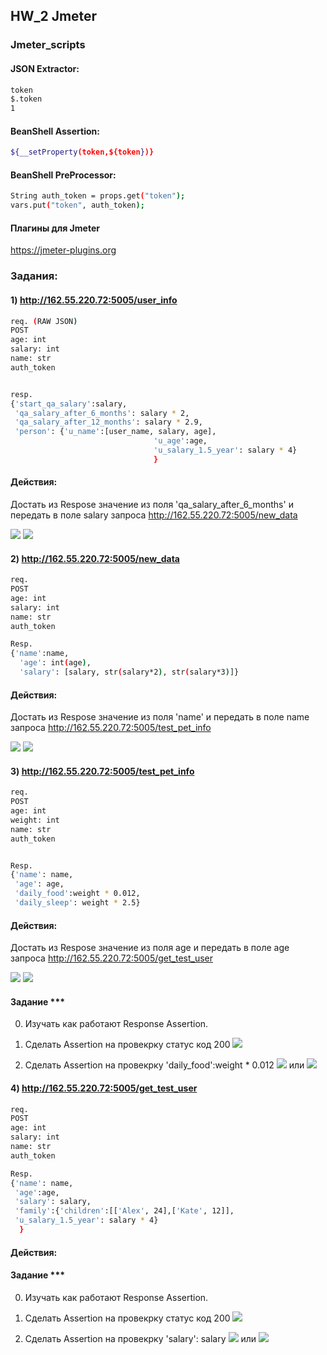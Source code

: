 ## HW_2 Jmeter


### Jmeter_scripts

#### JSON Extractor:
```sh
token
$.token
1
```

#### BeanShell Assertion:
```sh
${__setProperty(token,${token})}
```


#### BeanShell PreProcessor:
```sh
String auth_token = props.get("token");
vars.put("token", auth_token);
```

#### Плагины для Jmeter

https://jmeter-plugins.org

### Задания:

#### 1) http://162.55.220.72:5005/user_info

```sh 
req. (RAW JSON)
POST
age: int
salary: int
name: str
auth_token


resp.
{'start_qa_salary':salary,
 'qa_salary_after_6_months': salary * 2,
 'qa_salary_after_12_months': salary * 2.9,
 'person': {'u_name':[user_name, salary, age],
                                'u_age':age,
                                'u_salary_1.5_year': salary * 4}
                                }
```
#### Действия:
Достать из Respose значение из поля 'qa_salary_after_6_months' и передать в поле salary запроса http://162.55.220.72:5005/new_data

![](https://github.com/Gordmick/HOMEWORKS_Course_V_Ksendzov/blob/main/Jmeter/screenshots/screen1.png)
![](https://github.com/Gordmick/HOMEWORKS_Course_V_Ksendzov/blob/main/Jmeter/screenshots/screen2.png)

#### 2) http://162.55.220.72:5005/new_data

```sh 
req.
POST
age: int
salary: int
name: str
auth_token

Resp.
{'name':name,
  'age': int(age),
  'salary': [salary, str(salary*2), str(salary*3)]}
```
#### Действия:
Достать из Respose значение из поля 'name' и передать в поле name запроса http://162.55.220.72:5005/test_pet_info

![](https://github.com/Gordmick/HOMEWORKS_Course_V_Ksendzov/blob/main/Jmeter/screenshots/3_1.png)
![](https://github.com/Gordmick/HOMEWORKS_Course_V_Ksendzov/blob/main/Jmeter/screenshots/3_2.png)

#### 3) http://162.55.220.72:5005/test_pet_info

```sh 
req.
POST
age: int
weight: int
name: str
auth_token


Resp.
{'name': name,
 'age': age,
 'daily_food':weight * 0.012,
 'daily_sleep': weight * 2.5}
```

#### Действия:
Достать из Respose значение из поля age и передать в поле age запроса http://162.55.220.72:5005/get_test_user

![](https://github.com/Gordmick/HOMEWORKS_Course_V_Ksendzov/blob/main/Jmeter/screenshots/4_1.png)
![](https://github.com/Gordmick/HOMEWORKS_Course_V_Ksendzov/blob/main/Jmeter/screenshots/4_2.png)

#### Задание ***
0) Изучать как работают Response Assertion.
1) Сделать Assertion на провекрку статус код 200
![](https://github.com/Gordmick/HOMEWORKS_Course_V_Ksendzov/blob/main/Jmeter/screenshots/4_3.png)

2) Сделать Assertion на провекрку 'daily_food':weight * 0.012
![](https://github.com/Gordmick/HOMEWORKS_Course_V_Ksendzov/blob/main/Jmeter/screenshots/4_4.png)
или
![](https://github.com/Gordmick/HOMEWORKS_Course_V_Ksendzov/blob/main/Jmeter/screenshots/4_5.png)

#### 4) http://162.55.220.72:5005/get_test_user

```sh 
req.
POST
age: int
salary: int
name: str
auth_token

Resp.
{'name': name,
 'age':age,
 'salary': salary,
 'family':{'children':[['Alex', 24],['Kate', 12]],
 'u_salary_1.5_year': salary * 4}
  }
```
#### Действия:
#### Задание ***
0) Изучать как работают Response Assertion.
1) Сделать Assertion на провекрку статус код 200
![](https://github.com/Gordmick/HOMEWORKS_Course_V_Ksendzov/blob/main/Jmeter/screenshots/5_1.png)

3) Сделать Assertion на провекрку 'salary': salary
![](https://github.com/Gordmick/HOMEWORKS_Course_V_Ksendzov/blob/main/Jmeter/screenshots/5_2.png)
или
![](https://github.com/Gordmick/HOMEWORKS_Course_V_Ksendzov/blob/main/Jmeter/screenshots/5_3.png)

